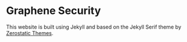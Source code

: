 # Graphene Security

This website is built using Jekyll and based on the Jekyll Serif theme by [Zerostatic Themes](https://www.zerostatic.io).
